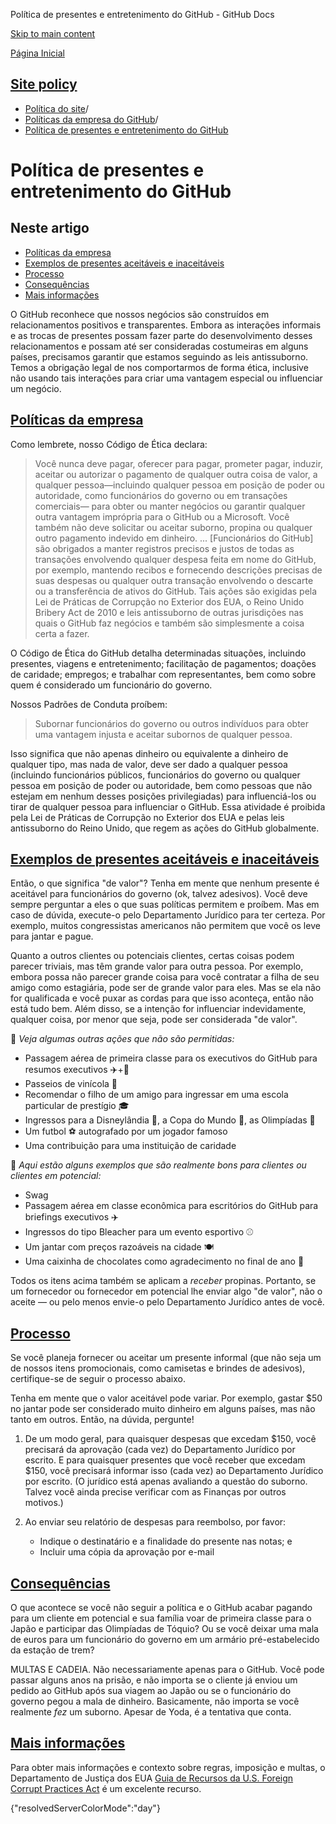 Política de presentes e entretenimento do GitHub - GitHub Docs

[Skip to main content](#main-content)

[Página Inicial](/pt)

[Site policy](/pt/site-policy)
----------

* [Política do site](/pt/site-policy)/
* [Políticas da empresa do GitHub](/pt/site-policy/github-company-policies)/
* [Política de presentes e entretenimento do GitHub](/pt/site-policy/github-company-policies/github-gifts-and-entertainment-policy)

Política de presentes e entretenimento do GitHub
==========

Neste artigo
----------

* [Políticas da empresa](#company-policies)
* [Exemplos de presentes aceitáveis e inaceitáveis](#examples-of-acceptable-and-unacceptable-gifts)
* [Processo](#process)
* [Consequências](#consequences)
* [Mais informações](#more-information)

O GitHub reconhece que nossos negócios são construídos em relacionamentos positivos e transparentes. Embora as interações informais e as trocas de presentes possam fazer parte do desenvolvimento desses relacionamentos e possam até ser consideradas costumeiras em alguns países, precisamos garantir que estamos seguindo as leis antissuborno. Temos a obrigação legal de nos comportarmos de forma ética, inclusive não usando tais interações para criar uma vantagem especial ou influenciar um negócio.

[Políticas da empresa](#company-policies)
----------

Como lembrete, nosso Código de Ética declara:

>
>
> Você nunca deve pagar, oferecer para pagar, prometer pagar, induzir, aceitar ou autorizar o pagamento de qualquer outra coisa de valor, a qualquer pessoa—incluindo qualquer pessoa em posição de poder ou autoridade, como funcionários do governo ou em transações comerciais— para obter ou manter negócios ou garantir qualquer outra vantagem imprópria para o GitHub ou a Microsoft. Você também não deve solicitar ou aceitar suborno, propina ou qualquer outro pagamento indevido em dinheiro. ... [Funcionários do GitHub] são obrigados a manter registros precisos e justos de todas as transações envolvendo qualquer despesa feita em nome do GitHub, por exemplo, mantendo recibos e fornecendo descrições precisas de suas despesas ou qualquer outra transação envolvendo o descarte ou a transferência de ativos do GitHub. Tais ações são exigidas pela Lei de Práticas de Corrupção no Exterior dos EUA, o Reino Unido Bribery Act de 2010 e leis antissuborno de outras jurisdições nas quais o GitHub faz negócios e também são simplesmente a coisa certa a fazer.
>
>

O Código de Ética do GitHub detalha determinadas situações, incluindo presentes, viagens e entretenimento; facilitação de pagamentos; doações de caridade; empregos; e trabalhar com representantes, bem como sobre quem é considerado um funcionário do governo.

Nossos Padrões de Conduta proíbem:

>
>
> Subornar funcionários do governo ou outros indivíduos para obter uma vantagem injusta e aceitar subornos de qualquer pessoa.
>
>

Isso significa que não apenas dinheiro ou equivalente a dinheiro de qualquer tipo, mas nada de valor, deve ser dado a qualquer pessoa (incluindo funcionários públicos, funcionários do governo ou qualquer pessoa em posição de poder ou autoridade, bem como pessoas que não estejam em nenhum desses posições privilegiadas) para influenciá-los ou tirar de qualquer pessoa para influenciar o GitHub. Essa atividade é proibida pela Lei de Práticas de Corrupção no Exterior dos EUA e pelas leis antissuborno do Reino Unido, que regem as ações do GitHub globalmente.

[Exemplos de presentes aceitáveis e inaceitáveis](#examples-of-acceptable-and-unacceptable-gifts)
----------

Então, o que significa "de valor"? Tenha em mente que nenhum presente é aceitável para funcionários do governo (ok, talvez adesivos). Você deve sempre perguntar a eles o que suas políticas permitem e proíbem. Mas em caso de dúvida, execute-o pelo Departamento Jurídico para ter certeza. Por exemplo, muitos congressistas americanos não permitem que você os leve para jantar e pague.

Quanto a outros clientes ou potenciais clientes, certas coisas podem parecer triviais, mas têm grande valor para outra pessoa. Por exemplo, embora possa não parecer grande coisa para você contratar a filha de seu amigo como estagiária, pode ser de grande valor para eles. Mas se ela não for qualificada e você puxar as cordas para que isso aconteça, então não está tudo bem. Além disso, se a intenção for influenciar indevidamente, qualquer coisa, por menor que seja, pode ser considerada "de valor".

🙅 *Veja algumas outras ações que não são permitidas:*

* Passagem aérea de primeira classe para os executivos do GitHub para resumos executivos ✈️+🍾
* Passeios de vinícola 🍷
* Recomendar o filho de um amigo para ingressar em uma escola particular de prestígio 🎓
* Ingressos para a Disneylândia 👸, a Copa do Mundo 🥅, as Olimpíadas 🏅
* Um futbol ⚽️ autografado por um jogador famoso
* Uma contribuição para uma instituição de caridade

🙆 *Aqui estão alguns exemplos que são realmente bons para clientes ou clientes em potencial:*

* Swag
* Passagem aérea em classe econômica para escritórios do GitHub para briefings executivos ✈️
* Ingressos do tipo Bleacher para um evento esportivo ⚾️
* Um jantar com preços razoáveis na cidade 🍽
* Uma caixinha de chocolates como agradecimento no final de ano 🍫

Todos os itens acima também se aplicam a *receber* propinas. Portanto, se um fornecedor ou fornecedor em potencial lhe enviar algo "de valor", não o aceite — ou pelo menos envie-o pelo Departamento Jurídico antes de você.

[Processo](#process)
----------

Se você planeja fornecer ou aceitar um presente informal (que não seja um de nossos itens promocionais, como camisetas e brindes de adesivos), certifique-se de seguir o processo abaixo.

Tenha em mente que o valor aceitável pode variar. Por exemplo, gastar $50 no jantar pode ser considerado muito dinheiro em alguns países, mas não tanto em outros. Então, na dúvida, pergunte!

1. De um modo geral, para quaisquer despesas que excedam $150, você precisará da aprovação (cada vez) do Departamento Jurídico por escrito. E para quaisquer presentes que você receber que excedam $150, você precisará informar isso (cada vez) ao Departamento Jurídico por escrito. (O jurídico está apenas avaliando a questão do suborno. Talvez você ainda precise verificar com as Finanças por outros motivos.)

2. Ao enviar seu relatório de despesas para reembolso, por favor:

   * Indique o destinatário e a finalidade do presente nas notas; e
   * Incluir uma cópia da aprovação por e-mail

[Consequências](#consequences)
----------

O que acontece se você não seguir a política e o GitHub acabar pagando para um cliente em potencial e sua família voar de primeira classe para o Japão e participar das Olimpíadas de Tóquio? Ou se você deixar uma mala de euros para um funcionário do governo em um armário pré-estabelecido da estação de trem?

MULTAS E CADEIA. Não necessariamente apenas para o GitHub. Você pode passar alguns anos na prisão, e não importa se o cliente já enviou um pedido ao GitHub após sua viagem ao Japão ou se o funcionário do governo pegou a mala de dinheiro. Basicamente, não importa se você realmente *fez* um suborno. Apesar de Yoda, é a tentativa que conta.

[Mais informações](#more-information)
----------

Para obter mais informações e contexto sobre regras, imposição e multas, o Departamento de Justiça dos EUA [Guia de Recursos da U.S. Foreign Corrupt Practices Act](https://www.justice.gov/sites/default/files/criminal-fraud/legacy/2015/01/16/guide.pdf) é um excelente recurso.

{"resolvedServerColorMode":"day"}
